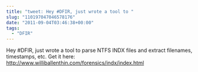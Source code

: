 ```yaml
---
title: "tweet: Hey #DFIR, just wrote a tool to "
slug: "110197047046578176"
date: "2011-09-04T03:46:38+00:00"
tags:
  - "DFIR"
---
```

Hey #DFIR, just wrote a tool to parse NTFS INDX files and extract filenames, timestamps, etc. Get it here: http://www.williballenthin.com/forensics/indx/index.html